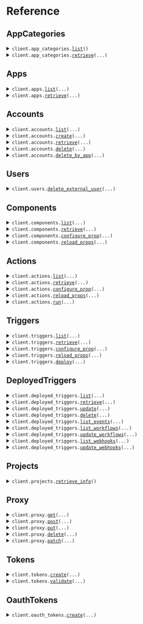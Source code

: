 # Reference
## AppCategories
<details><summary><code>client.app_categories.<a href="src/pipedream/app_categories/client.py">list</a>()</code></summary>
<dl>
<dd>

#### 🔌 Usage

<dl>
<dd>

<dl>
<dd>

```python
from pipedream import Pipedream

client = Pipedream(
    project_id="YOUR_PROJECT_ID",
    x_pd_environment="YOUR_X_PD_ENVIRONMENT",
    client_id="YOUR_CLIENT_ID",
    client_secret="YOUR_CLIENT_SECRET",
)
client.app_categories.list()

```
</dd>
</dl>
</dd>
</dl>

#### ⚙️ Parameters

<dl>
<dd>

<dl>
<dd>

**request_options:** `typing.Optional[RequestOptions]` — Request-specific configuration.
    
</dd>
</dl>
</dd>
</dl>


</dd>
</dl>
</details>

<details><summary><code>client.app_categories.<a href="src/pipedream/app_categories/client.py">retrieve</a>(...)</code></summary>
<dl>
<dd>

#### 🔌 Usage

<dl>
<dd>

<dl>
<dd>

```python
from pipedream import Pipedream

client = Pipedream(
    project_id="YOUR_PROJECT_ID",
    x_pd_environment="YOUR_X_PD_ENVIRONMENT",
    client_id="YOUR_CLIENT_ID",
    client_secret="YOUR_CLIENT_SECRET",
)
client.app_categories.retrieve(
    id="id",
)

```
</dd>
</dl>
</dd>
</dl>

#### ⚙️ Parameters

<dl>
<dd>

<dl>
<dd>

**id:** `str` — The ID of the app category to retrieve
    
</dd>
</dl>

<dl>
<dd>

**request_options:** `typing.Optional[RequestOptions]` — Request-specific configuration.
    
</dd>
</dl>
</dd>
</dl>


</dd>
</dl>
</details>

## Apps
<details><summary><code>client.apps.<a href="src/pipedream/apps/client.py">list</a>(...)</code></summary>
<dl>
<dd>

#### 🔌 Usage

<dl>
<dd>

<dl>
<dd>

```python
from pipedream import Pipedream

client = Pipedream(
    project_id="YOUR_PROJECT_ID",
    x_pd_environment="YOUR_X_PD_ENVIRONMENT",
    client_id="YOUR_CLIENT_ID",
    client_secret="YOUR_CLIENT_SECRET",
)
response = client.apps.list()
for item in response:
    yield item
# alternatively, you can paginate page-by-page
for page in response.iter_pages():
    yield page

```
</dd>
</dl>
</dd>
</dl>

#### ⚙️ Parameters

<dl>
<dd>

<dl>
<dd>

**after:** `typing.Optional[str]` — The cursor to start from for pagination
    
</dd>
</dl>

<dl>
<dd>

**before:** `typing.Optional[str]` — The cursor to end before for pagination
    
</dd>
</dl>

<dl>
<dd>

**limit:** `typing.Optional[int]` — The maximum number of results to return
    
</dd>
</dl>

<dl>
<dd>

**q:** `typing.Optional[str]` — A search query to filter the apps
    
</dd>
</dl>

<dl>
<dd>

**sort_key:** `typing.Optional[AppsListRequestSortKey]` — The key to sort the apps by
    
</dd>
</dl>

<dl>
<dd>

**sort_direction:** `typing.Optional[AppsListRequestSortDirection]` — The direction to sort the apps
    
</dd>
</dl>

<dl>
<dd>

**category_ids:** `typing.Optional[typing.Union[str, typing.Sequence[str]]]` — Only return apps in these categories
    
</dd>
</dl>

<dl>
<dd>

**request_options:** `typing.Optional[RequestOptions]` — Request-specific configuration.
    
</dd>
</dl>
</dd>
</dl>


</dd>
</dl>
</details>

<details><summary><code>client.apps.<a href="src/pipedream/apps/client.py">retrieve</a>(...)</code></summary>
<dl>
<dd>

#### 🔌 Usage

<dl>
<dd>

<dl>
<dd>

```python
from pipedream import Pipedream

client = Pipedream(
    project_id="YOUR_PROJECT_ID",
    x_pd_environment="YOUR_X_PD_ENVIRONMENT",
    client_id="YOUR_CLIENT_ID",
    client_secret="YOUR_CLIENT_SECRET",
)
client.apps.retrieve(
    app_id="app_id",
)

```
</dd>
</dl>
</dd>
</dl>

#### ⚙️ Parameters

<dl>
<dd>

<dl>
<dd>

**app_id:** `str` — The name slug or ID of the app (e.g., 'slack', 'github')
    
</dd>
</dl>

<dl>
<dd>

**request_options:** `typing.Optional[RequestOptions]` — Request-specific configuration.
    
</dd>
</dl>
</dd>
</dl>


</dd>
</dl>
</details>

## Accounts
<details><summary><code>client.accounts.<a href="src/pipedream/accounts/client.py">list</a>(...)</code></summary>
<dl>
<dd>

#### 🔌 Usage

<dl>
<dd>

<dl>
<dd>

```python
from pipedream import Pipedream

client = Pipedream(
    project_id="YOUR_PROJECT_ID",
    x_pd_environment="YOUR_X_PD_ENVIRONMENT",
    client_id="YOUR_CLIENT_ID",
    client_secret="YOUR_CLIENT_SECRET",
)
response = client.accounts.list()
for item in response:
    yield item
# alternatively, you can paginate page-by-page
for page in response.iter_pages():
    yield page

```
</dd>
</dl>
</dd>
</dl>

#### ⚙️ Parameters

<dl>
<dd>

<dl>
<dd>

**app_id:** `typing.Optional[str]` — The app slug or ID to filter accounts by.
    
</dd>
</dl>

<dl>
<dd>

**external_user_id:** `typing.Optional[str]` 
    
</dd>
</dl>

<dl>
<dd>

**oauth_app_id:** `typing.Optional[str]` — The OAuth app ID to filter by, if applicable
    
</dd>
</dl>

<dl>
<dd>

**after:** `typing.Optional[str]` — The cursor to start from for pagination
    
</dd>
</dl>

<dl>
<dd>

**before:** `typing.Optional[str]` — The cursor to end before for pagination
    
</dd>
</dl>

<dl>
<dd>

**limit:** `typing.Optional[int]` — The maximum number of results to return
    
</dd>
</dl>

<dl>
<dd>

**include_credentials:** `typing.Optional[bool]` — Whether to retrieve the account's credentials or not
    
</dd>
</dl>

<dl>
<dd>

**request_options:** `typing.Optional[RequestOptions]` — Request-specific configuration.
    
</dd>
</dl>
</dd>
</dl>


</dd>
</dl>
</details>

<details><summary><code>client.accounts.<a href="src/pipedream/accounts/client.py">create</a>(...)</code></summary>
<dl>
<dd>

#### 🔌 Usage

<dl>
<dd>

<dl>
<dd>

```python
from pipedream import Pipedream

client = Pipedream(
    project_id="YOUR_PROJECT_ID",
    x_pd_environment="YOUR_X_PD_ENVIRONMENT",
    client_id="YOUR_CLIENT_ID",
    client_secret="YOUR_CLIENT_SECRET",
)
client.accounts.create(
    app_slug="app_slug",
    cfmap_json="cfmap_json",
    connect_token="connect_token",
)

```
</dd>
</dl>
</dd>
</dl>

#### ⚙️ Parameters

<dl>
<dd>

<dl>
<dd>

**app_slug:** `str` — The app slug for the account
    
</dd>
</dl>

<dl>
<dd>

**cfmap_json:** `str` — JSON string containing the custom fields mapping
    
</dd>
</dl>

<dl>
<dd>

**connect_token:** `str` — The connect token for authentication
    
</dd>
</dl>

<dl>
<dd>

**app_id:** `typing.Optional[str]` — The app slug or ID to filter accounts by.
    
</dd>
</dl>

<dl>
<dd>

**external_user_id:** `typing.Optional[str]` 
    
</dd>
</dl>

<dl>
<dd>

**oauth_app_id:** `typing.Optional[str]` — The OAuth app ID to filter by, if applicable
    
</dd>
</dl>

<dl>
<dd>

**name:** `typing.Optional[str]` — Optional name for the account
    
</dd>
</dl>

<dl>
<dd>

**request_options:** `typing.Optional[RequestOptions]` — Request-specific configuration.
    
</dd>
</dl>
</dd>
</dl>


</dd>
</dl>
</details>

<details><summary><code>client.accounts.<a href="src/pipedream/accounts/client.py">retrieve</a>(...)</code></summary>
<dl>
<dd>

#### 🔌 Usage

<dl>
<dd>

<dl>
<dd>

```python
from pipedream import Pipedream

client = Pipedream(
    project_id="YOUR_PROJECT_ID",
    x_pd_environment="YOUR_X_PD_ENVIRONMENT",
    client_id="YOUR_CLIENT_ID",
    client_secret="YOUR_CLIENT_SECRET",
)
client.accounts.retrieve(
    account_id="account_id",
)

```
</dd>
</dl>
</dd>
</dl>

#### ⚙️ Parameters

<dl>
<dd>

<dl>
<dd>

**account_id:** `str` 
    
</dd>
</dl>

<dl>
<dd>

**include_credentials:** `typing.Optional[bool]` — Whether to retrieve the account's credentials or not
    
</dd>
</dl>

<dl>
<dd>

**request_options:** `typing.Optional[RequestOptions]` — Request-specific configuration.
    
</dd>
</dl>
</dd>
</dl>


</dd>
</dl>
</details>

<details><summary><code>client.accounts.<a href="src/pipedream/accounts/client.py">delete</a>(...)</code></summary>
<dl>
<dd>

#### 🔌 Usage

<dl>
<dd>

<dl>
<dd>

```python
from pipedream import Pipedream

client = Pipedream(
    project_id="YOUR_PROJECT_ID",
    x_pd_environment="YOUR_X_PD_ENVIRONMENT",
    client_id="YOUR_CLIENT_ID",
    client_secret="YOUR_CLIENT_SECRET",
)
client.accounts.delete(
    account_id="account_id",
)

```
</dd>
</dl>
</dd>
</dl>

#### ⚙️ Parameters

<dl>
<dd>

<dl>
<dd>

**account_id:** `str` 
    
</dd>
</dl>

<dl>
<dd>

**request_options:** `typing.Optional[RequestOptions]` — Request-specific configuration.
    
</dd>
</dl>
</dd>
</dl>


</dd>
</dl>
</details>

<details><summary><code>client.accounts.<a href="src/pipedream/accounts/client.py">delete_by_app</a>(...)</code></summary>
<dl>
<dd>

#### 🔌 Usage

<dl>
<dd>

<dl>
<dd>

```python
from pipedream import Pipedream

client = Pipedream(
    project_id="YOUR_PROJECT_ID",
    x_pd_environment="YOUR_X_PD_ENVIRONMENT",
    client_id="YOUR_CLIENT_ID",
    client_secret="YOUR_CLIENT_SECRET",
)
client.accounts.delete_by_app(
    app_id="app_id",
)

```
</dd>
</dl>
</dd>
</dl>

#### ⚙️ Parameters

<dl>
<dd>

<dl>
<dd>

**app_id:** `str` 
    
</dd>
</dl>

<dl>
<dd>

**request_options:** `typing.Optional[RequestOptions]` — Request-specific configuration.
    
</dd>
</dl>
</dd>
</dl>


</dd>
</dl>
</details>

## Users
<details><summary><code>client.users.<a href="src/pipedream/users/client.py">delete_external_user</a>(...)</code></summary>
<dl>
<dd>

#### 🔌 Usage

<dl>
<dd>

<dl>
<dd>

```python
from pipedream import Pipedream

client = Pipedream(
    project_id="YOUR_PROJECT_ID",
    x_pd_environment="YOUR_X_PD_ENVIRONMENT",
    client_id="YOUR_CLIENT_ID",
    client_secret="YOUR_CLIENT_SECRET",
)
client.users.delete_external_user(
    external_user_id="external_user_id",
)

```
</dd>
</dl>
</dd>
</dl>

#### ⚙️ Parameters

<dl>
<dd>

<dl>
<dd>

**external_user_id:** `str` 
    
</dd>
</dl>

<dl>
<dd>

**request_options:** `typing.Optional[RequestOptions]` — Request-specific configuration.
    
</dd>
</dl>
</dd>
</dl>


</dd>
</dl>
</details>

## Components
<details><summary><code>client.components.<a href="src/pipedream/components/client.py">list</a>(...)</code></summary>
<dl>
<dd>

#### 🔌 Usage

<dl>
<dd>

<dl>
<dd>

```python
from pipedream import Pipedream

client = Pipedream(
    project_id="YOUR_PROJECT_ID",
    x_pd_environment="YOUR_X_PD_ENVIRONMENT",
    client_id="YOUR_CLIENT_ID",
    client_secret="YOUR_CLIENT_SECRET",
)
response = client.components.list()
for item in response:
    yield item
# alternatively, you can paginate page-by-page
for page in response.iter_pages():
    yield page

```
</dd>
</dl>
</dd>
</dl>

#### ⚙️ Parameters

<dl>
<dd>

<dl>
<dd>

**after:** `typing.Optional[str]` — The cursor to start from for pagination
    
</dd>
</dl>

<dl>
<dd>

**before:** `typing.Optional[str]` — The cursor to end before for pagination
    
</dd>
</dl>

<dl>
<dd>

**limit:** `typing.Optional[int]` — The maximum number of results to return
    
</dd>
</dl>

<dl>
<dd>

**q:** `typing.Optional[str]` — A search query to filter the components
    
</dd>
</dl>

<dl>
<dd>

**app:** `typing.Optional[str]` — The ID or name slug of the app to filter the components
    
</dd>
</dl>

<dl>
<dd>

**request_options:** `typing.Optional[RequestOptions]` — Request-specific configuration.
    
</dd>
</dl>
</dd>
</dl>


</dd>
</dl>
</details>

<details><summary><code>client.components.<a href="src/pipedream/components/client.py">retrieve</a>(...)</code></summary>
<dl>
<dd>

#### 🔌 Usage

<dl>
<dd>

<dl>
<dd>

```python
from pipedream import Pipedream

client = Pipedream(
    project_id="YOUR_PROJECT_ID",
    x_pd_environment="YOUR_X_PD_ENVIRONMENT",
    client_id="YOUR_CLIENT_ID",
    client_secret="YOUR_CLIENT_SECRET",
)
client.components.retrieve(
    component_id="component_id",
)

```
</dd>
</dl>
</dd>
</dl>

#### ⚙️ Parameters

<dl>
<dd>

<dl>
<dd>

**component_id:** `str` — The key that uniquely identifies the component (e.g., 'slack-send-message')
    
</dd>
</dl>

<dl>
<dd>

**request_options:** `typing.Optional[RequestOptions]` — Request-specific configuration.
    
</dd>
</dl>
</dd>
</dl>


</dd>
</dl>
</details>

<details><summary><code>client.components.<a href="src/pipedream/components/client.py">configure_prop</a>(...)</code></summary>
<dl>
<dd>

#### 🔌 Usage

<dl>
<dd>

<dl>
<dd>

```python
from pipedream import Pipedream

client = Pipedream(
    project_id="YOUR_PROJECT_ID",
    x_pd_environment="YOUR_X_PD_ENVIRONMENT",
    client_id="YOUR_CLIENT_ID",
    client_secret="YOUR_CLIENT_SECRET",
)
client.components.configure_prop(
    id="id",
    external_user_id="external_user_id",
    prop_name="prop_name",
)

```
</dd>
</dl>
</dd>
</dl>

#### ⚙️ Parameters

<dl>
<dd>

<dl>
<dd>

**id:** `str` — The component ID
    
</dd>
</dl>

<dl>
<dd>

**external_user_id:** `str` — The external user ID
    
</dd>
</dl>

<dl>
<dd>

**prop_name:** `str` — The name of the prop to configure
    
</dd>
</dl>

<dl>
<dd>

**async_handle:** `typing.Optional[str]` 
    
</dd>
</dl>

<dl>
<dd>

**blocking:** `typing.Optional[bool]` — Whether this operation should block until completion
    
</dd>
</dl>

<dl>
<dd>

**configured_props:** `typing.Optional[typing.Dict[str, typing.Optional[typing.Any]]]` — The configured properties for the component
    
</dd>
</dl>

<dl>
<dd>

**dynamic_props_id:** `typing.Optional[str]` — The ID for dynamic props
    
</dd>
</dl>

<dl>
<dd>

**configure_prop_opts_async_handle:** `typing.Optional[str]` — Handle for async operations
    
</dd>
</dl>

<dl>
<dd>

**page:** `typing.Optional[float]` — Page number for paginated results
    
</dd>
</dl>

<dl>
<dd>

**prev_context:** `typing.Optional[typing.Dict[str, typing.Optional[typing.Any]]]` — Previous context for pagination
    
</dd>
</dl>

<dl>
<dd>

**query:** `typing.Optional[str]` — Search query for filtering options
    
</dd>
</dl>

<dl>
<dd>

**request_options:** `typing.Optional[RequestOptions]` — Request-specific configuration.
    
</dd>
</dl>
</dd>
</dl>


</dd>
</dl>
</details>

<details><summary><code>client.components.<a href="src/pipedream/components/client.py">reload_props</a>(...)</code></summary>
<dl>
<dd>

#### 🔌 Usage

<dl>
<dd>

<dl>
<dd>

```python
from pipedream import Pipedream

client = Pipedream(
    project_id="YOUR_PROJECT_ID",
    x_pd_environment="YOUR_X_PD_ENVIRONMENT",
    client_id="YOUR_CLIENT_ID",
    client_secret="YOUR_CLIENT_SECRET",
)
client.components.reload_props(
    id="id",
    external_user_id="external_user_id",
)

```
</dd>
</dl>
</dd>
</dl>

#### ⚙️ Parameters

<dl>
<dd>

<dl>
<dd>

**id:** `str` — The component ID
    
</dd>
</dl>

<dl>
<dd>

**external_user_id:** `str` — The external user ID
    
</dd>
</dl>

<dl>
<dd>

**async_handle:** `typing.Optional[str]` 
    
</dd>
</dl>

<dl>
<dd>

**blocking:** `typing.Optional[bool]` — Whether this operation should block until completion
    
</dd>
</dl>

<dl>
<dd>

**configured_props:** `typing.Optional[typing.Dict[str, typing.Optional[typing.Any]]]` — The configured properties for the component
    
</dd>
</dl>

<dl>
<dd>

**dynamic_props_id:** `typing.Optional[str]` — The ID for dynamic props
    
</dd>
</dl>

<dl>
<dd>

**reload_props_opts_async_handle:** `typing.Optional[str]` — Handle for async operations
    
</dd>
</dl>

<dl>
<dd>

**request_options:** `typing.Optional[RequestOptions]` — Request-specific configuration.
    
</dd>
</dl>
</dd>
</dl>


</dd>
</dl>
</details>

## Actions
<details><summary><code>client.actions.<a href="src/pipedream/actions/client.py">list</a>(...)</code></summary>
<dl>
<dd>

#### 🔌 Usage

<dl>
<dd>

<dl>
<dd>

```python
from pipedream import Pipedream

client = Pipedream(
    project_id="YOUR_PROJECT_ID",
    x_pd_environment="YOUR_X_PD_ENVIRONMENT",
    client_id="YOUR_CLIENT_ID",
    client_secret="YOUR_CLIENT_SECRET",
)
response = client.actions.list()
for item in response:
    yield item
# alternatively, you can paginate page-by-page
for page in response.iter_pages():
    yield page

```
</dd>
</dl>
</dd>
</dl>

#### ⚙️ Parameters

<dl>
<dd>

<dl>
<dd>

**after:** `typing.Optional[str]` — The cursor to start from for pagination
    
</dd>
</dl>

<dl>
<dd>

**before:** `typing.Optional[str]` — The cursor to end before for pagination
    
</dd>
</dl>

<dl>
<dd>

**limit:** `typing.Optional[int]` — The maximum number of results to return
    
</dd>
</dl>

<dl>
<dd>

**q:** `typing.Optional[str]` — A search query to filter the actions
    
</dd>
</dl>

<dl>
<dd>

**app:** `typing.Optional[str]` — The ID or name slug of the app to filter the actions
    
</dd>
</dl>

<dl>
<dd>

**request_options:** `typing.Optional[RequestOptions]` — Request-specific configuration.
    
</dd>
</dl>
</dd>
</dl>


</dd>
</dl>
</details>

<details><summary><code>client.actions.<a href="src/pipedream/actions/client.py">retrieve</a>(...)</code></summary>
<dl>
<dd>

#### 🔌 Usage

<dl>
<dd>

<dl>
<dd>

```python
from pipedream import Pipedream

client = Pipedream(
    project_id="YOUR_PROJECT_ID",
    x_pd_environment="YOUR_X_PD_ENVIRONMENT",
    client_id="YOUR_CLIENT_ID",
    client_secret="YOUR_CLIENT_SECRET",
)
client.actions.retrieve(
    component_id="component_id",
)

```
</dd>
</dl>
</dd>
</dl>

#### ⚙️ Parameters

<dl>
<dd>

<dl>
<dd>

**component_id:** `str` — The key that uniquely identifies the component (e.g., 'slack-send-message')
    
</dd>
</dl>

<dl>
<dd>

**request_options:** `typing.Optional[RequestOptions]` — Request-specific configuration.
    
</dd>
</dl>
</dd>
</dl>


</dd>
</dl>
</details>

<details><summary><code>client.actions.<a href="src/pipedream/actions/client.py">configure_prop</a>(...)</code></summary>
<dl>
<dd>

#### 🔌 Usage

<dl>
<dd>

<dl>
<dd>

```python
from pipedream import Pipedream

client = Pipedream(
    project_id="YOUR_PROJECT_ID",
    x_pd_environment="YOUR_X_PD_ENVIRONMENT",
    client_id="YOUR_CLIENT_ID",
    client_secret="YOUR_CLIENT_SECRET",
)
client.actions.configure_prop(
    id="id",
    external_user_id="external_user_id",
    prop_name="prop_name",
)

```
</dd>
</dl>
</dd>
</dl>

#### ⚙️ Parameters

<dl>
<dd>

<dl>
<dd>

**id:** `str` — The component ID
    
</dd>
</dl>

<dl>
<dd>

**external_user_id:** `str` — The external user ID
    
</dd>
</dl>

<dl>
<dd>

**prop_name:** `str` — The name of the prop to configure
    
</dd>
</dl>

<dl>
<dd>

**async_handle:** `typing.Optional[str]` 
    
</dd>
</dl>

<dl>
<dd>

**blocking:** `typing.Optional[bool]` — Whether this operation should block until completion
    
</dd>
</dl>

<dl>
<dd>

**configured_props:** `typing.Optional[typing.Dict[str, typing.Optional[typing.Any]]]` — The configured properties for the component
    
</dd>
</dl>

<dl>
<dd>

**dynamic_props_id:** `typing.Optional[str]` — The ID for dynamic props
    
</dd>
</dl>

<dl>
<dd>

**configure_prop_opts_async_handle:** `typing.Optional[str]` — Handle for async operations
    
</dd>
</dl>

<dl>
<dd>

**page:** `typing.Optional[float]` — Page number for paginated results
    
</dd>
</dl>

<dl>
<dd>

**prev_context:** `typing.Optional[typing.Dict[str, typing.Optional[typing.Any]]]` — Previous context for pagination
    
</dd>
</dl>

<dl>
<dd>

**query:** `typing.Optional[str]` — Search query for filtering options
    
</dd>
</dl>

<dl>
<dd>

**request_options:** `typing.Optional[RequestOptions]` — Request-specific configuration.
    
</dd>
</dl>
</dd>
</dl>


</dd>
</dl>
</details>

<details><summary><code>client.actions.<a href="src/pipedream/actions/client.py">reload_props</a>(...)</code></summary>
<dl>
<dd>

#### 🔌 Usage

<dl>
<dd>

<dl>
<dd>

```python
from pipedream import Pipedream

client = Pipedream(
    project_id="YOUR_PROJECT_ID",
    x_pd_environment="YOUR_X_PD_ENVIRONMENT",
    client_id="YOUR_CLIENT_ID",
    client_secret="YOUR_CLIENT_SECRET",
)
client.actions.reload_props(
    id="id",
    external_user_id="external_user_id",
)

```
</dd>
</dl>
</dd>
</dl>

#### ⚙️ Parameters

<dl>
<dd>

<dl>
<dd>

**id:** `str` — The component ID
    
</dd>
</dl>

<dl>
<dd>

**external_user_id:** `str` — The external user ID
    
</dd>
</dl>

<dl>
<dd>

**async_handle:** `typing.Optional[str]` 
    
</dd>
</dl>

<dl>
<dd>

**blocking:** `typing.Optional[bool]` — Whether this operation should block until completion
    
</dd>
</dl>

<dl>
<dd>

**configured_props:** `typing.Optional[typing.Dict[str, typing.Optional[typing.Any]]]` — The configured properties for the component
    
</dd>
</dl>

<dl>
<dd>

**dynamic_props_id:** `typing.Optional[str]` — The ID for dynamic props
    
</dd>
</dl>

<dl>
<dd>

**reload_props_opts_async_handle:** `typing.Optional[str]` — Handle for async operations
    
</dd>
</dl>

<dl>
<dd>

**request_options:** `typing.Optional[RequestOptions]` — Request-specific configuration.
    
</dd>
</dl>
</dd>
</dl>


</dd>
</dl>
</details>

<details><summary><code>client.actions.<a href="src/pipedream/actions/client.py">run</a>(...)</code></summary>
<dl>
<dd>

#### 🔌 Usage

<dl>
<dd>

<dl>
<dd>

```python
from pipedream import Pipedream

client = Pipedream(
    project_id="YOUR_PROJECT_ID",
    x_pd_environment="YOUR_X_PD_ENVIRONMENT",
    client_id="YOUR_CLIENT_ID",
    client_secret="YOUR_CLIENT_SECRET",
)
client.actions.run(
    id="id",
    external_user_id="external_user_id",
)

```
</dd>
</dl>
</dd>
</dl>

#### ⚙️ Parameters

<dl>
<dd>

<dl>
<dd>

**id:** `str` — The action component ID
    
</dd>
</dl>

<dl>
<dd>

**external_user_id:** `str` — The external user ID
    
</dd>
</dl>

<dl>
<dd>

**async_handle:** `typing.Optional[str]` 
    
</dd>
</dl>

<dl>
<dd>

**configured_props:** `typing.Optional[typing.Dict[str, typing.Optional[typing.Any]]]` — The configured properties for the action
    
</dd>
</dl>

<dl>
<dd>

**dynamic_props_id:** `typing.Optional[str]` — The ID for dynamic props
    
</dd>
</dl>

<dl>
<dd>

**request_options:** `typing.Optional[RequestOptions]` — Request-specific configuration.
    
</dd>
</dl>
</dd>
</dl>


</dd>
</dl>
</details>

## Triggers
<details><summary><code>client.triggers.<a href="src/pipedream/triggers/client.py">list</a>(...)</code></summary>
<dl>
<dd>

#### 🔌 Usage

<dl>
<dd>

<dl>
<dd>

```python
from pipedream import Pipedream

client = Pipedream(
    project_id="YOUR_PROJECT_ID",
    x_pd_environment="YOUR_X_PD_ENVIRONMENT",
    client_id="YOUR_CLIENT_ID",
    client_secret="YOUR_CLIENT_SECRET",
)
response = client.triggers.list()
for item in response:
    yield item
# alternatively, you can paginate page-by-page
for page in response.iter_pages():
    yield page

```
</dd>
</dl>
</dd>
</dl>

#### ⚙️ Parameters

<dl>
<dd>

<dl>
<dd>

**after:** `typing.Optional[str]` — The cursor to start from for pagination
    
</dd>
</dl>

<dl>
<dd>

**before:** `typing.Optional[str]` — The cursor to end before for pagination
    
</dd>
</dl>

<dl>
<dd>

**limit:** `typing.Optional[int]` — The maximum number of results to return
    
</dd>
</dl>

<dl>
<dd>

**q:** `typing.Optional[str]` — A search query to filter the triggers
    
</dd>
</dl>

<dl>
<dd>

**app:** `typing.Optional[str]` — The ID or name slug of the app to filter the triggers
    
</dd>
</dl>

<dl>
<dd>

**request_options:** `typing.Optional[RequestOptions]` — Request-specific configuration.
    
</dd>
</dl>
</dd>
</dl>


</dd>
</dl>
</details>

<details><summary><code>client.triggers.<a href="src/pipedream/triggers/client.py">retrieve</a>(...)</code></summary>
<dl>
<dd>

#### 🔌 Usage

<dl>
<dd>

<dl>
<dd>

```python
from pipedream import Pipedream

client = Pipedream(
    project_id="YOUR_PROJECT_ID",
    x_pd_environment="YOUR_X_PD_ENVIRONMENT",
    client_id="YOUR_CLIENT_ID",
    client_secret="YOUR_CLIENT_SECRET",
)
client.triggers.retrieve(
    component_id="component_id",
)

```
</dd>
</dl>
</dd>
</dl>

#### ⚙️ Parameters

<dl>
<dd>

<dl>
<dd>

**component_id:** `str` — The key that uniquely identifies the component (e.g., 'slack-send-message')
    
</dd>
</dl>

<dl>
<dd>

**request_options:** `typing.Optional[RequestOptions]` — Request-specific configuration.
    
</dd>
</dl>
</dd>
</dl>


</dd>
</dl>
</details>

<details><summary><code>client.triggers.<a href="src/pipedream/triggers/client.py">configure_prop</a>(...)</code></summary>
<dl>
<dd>

#### 🔌 Usage

<dl>
<dd>

<dl>
<dd>

```python
from pipedream import Pipedream

client = Pipedream(
    project_id="YOUR_PROJECT_ID",
    x_pd_environment="YOUR_X_PD_ENVIRONMENT",
    client_id="YOUR_CLIENT_ID",
    client_secret="YOUR_CLIENT_SECRET",
)
client.triggers.configure_prop(
    id="id",
    external_user_id="external_user_id",
    prop_name="prop_name",
)

```
</dd>
</dl>
</dd>
</dl>

#### ⚙️ Parameters

<dl>
<dd>

<dl>
<dd>

**id:** `str` — The component ID
    
</dd>
</dl>

<dl>
<dd>

**external_user_id:** `str` — The external user ID
    
</dd>
</dl>

<dl>
<dd>

**prop_name:** `str` — The name of the prop to configure
    
</dd>
</dl>

<dl>
<dd>

**async_handle:** `typing.Optional[str]` 
    
</dd>
</dl>

<dl>
<dd>

**blocking:** `typing.Optional[bool]` — Whether this operation should block until completion
    
</dd>
</dl>

<dl>
<dd>

**configured_props:** `typing.Optional[typing.Dict[str, typing.Optional[typing.Any]]]` — The configured properties for the component
    
</dd>
</dl>

<dl>
<dd>

**dynamic_props_id:** `typing.Optional[str]` — The ID for dynamic props
    
</dd>
</dl>

<dl>
<dd>

**configure_prop_opts_async_handle:** `typing.Optional[str]` — Handle for async operations
    
</dd>
</dl>

<dl>
<dd>

**page:** `typing.Optional[float]` — Page number for paginated results
    
</dd>
</dl>

<dl>
<dd>

**prev_context:** `typing.Optional[typing.Dict[str, typing.Optional[typing.Any]]]` — Previous context for pagination
    
</dd>
</dl>

<dl>
<dd>

**query:** `typing.Optional[str]` — Search query for filtering options
    
</dd>
</dl>

<dl>
<dd>

**request_options:** `typing.Optional[RequestOptions]` — Request-specific configuration.
    
</dd>
</dl>
</dd>
</dl>


</dd>
</dl>
</details>

<details><summary><code>client.triggers.<a href="src/pipedream/triggers/client.py">reload_props</a>(...)</code></summary>
<dl>
<dd>

#### 🔌 Usage

<dl>
<dd>

<dl>
<dd>

```python
from pipedream import Pipedream

client = Pipedream(
    project_id="YOUR_PROJECT_ID",
    x_pd_environment="YOUR_X_PD_ENVIRONMENT",
    client_id="YOUR_CLIENT_ID",
    client_secret="YOUR_CLIENT_SECRET",
)
client.triggers.reload_props(
    id="id",
    external_user_id="external_user_id",
)

```
</dd>
</dl>
</dd>
</dl>

#### ⚙️ Parameters

<dl>
<dd>

<dl>
<dd>

**id:** `str` — The component ID
    
</dd>
</dl>

<dl>
<dd>

**external_user_id:** `str` — The external user ID
    
</dd>
</dl>

<dl>
<dd>

**async_handle:** `typing.Optional[str]` 
    
</dd>
</dl>

<dl>
<dd>

**blocking:** `typing.Optional[bool]` — Whether this operation should block until completion
    
</dd>
</dl>

<dl>
<dd>

**configured_props:** `typing.Optional[typing.Dict[str, typing.Optional[typing.Any]]]` — The configured properties for the component
    
</dd>
</dl>

<dl>
<dd>

**dynamic_props_id:** `typing.Optional[str]` — The ID for dynamic props
    
</dd>
</dl>

<dl>
<dd>

**reload_props_opts_async_handle:** `typing.Optional[str]` — Handle for async operations
    
</dd>
</dl>

<dl>
<dd>

**request_options:** `typing.Optional[RequestOptions]` — Request-specific configuration.
    
</dd>
</dl>
</dd>
</dl>


</dd>
</dl>
</details>

<details><summary><code>client.triggers.<a href="src/pipedream/triggers/client.py">deploy</a>(...)</code></summary>
<dl>
<dd>

#### 🔌 Usage

<dl>
<dd>

<dl>
<dd>

```python
from pipedream import Pipedream

client = Pipedream(
    project_id="YOUR_PROJECT_ID",
    x_pd_environment="YOUR_X_PD_ENVIRONMENT",
    client_id="YOUR_CLIENT_ID",
    client_secret="YOUR_CLIENT_SECRET",
)
client.triggers.deploy(
    id="id",
    external_user_id="external_user_id",
)

```
</dd>
</dl>
</dd>
</dl>

#### ⚙️ Parameters

<dl>
<dd>

<dl>
<dd>

**id:** `str` — The trigger component ID
    
</dd>
</dl>

<dl>
<dd>

**external_user_id:** `str` — The external user ID
    
</dd>
</dl>

<dl>
<dd>

**configured_props:** `typing.Optional[typing.Dict[str, typing.Optional[typing.Any]]]` — The configured properties for the trigger
    
</dd>
</dl>

<dl>
<dd>

**dynamic_props_id:** `typing.Optional[str]` — The ID for dynamic props
    
</dd>
</dl>

<dl>
<dd>

**webhook_url:** `typing.Optional[str]` — Optional webhook URL to receive trigger events
    
</dd>
</dl>

<dl>
<dd>

**request_options:** `typing.Optional[RequestOptions]` — Request-specific configuration.
    
</dd>
</dl>
</dd>
</dl>


</dd>
</dl>
</details>

## DeployedTriggers
<details><summary><code>client.deployed_triggers.<a href="src/pipedream/deployed_triggers/client.py">list</a>(...)</code></summary>
<dl>
<dd>

#### 🔌 Usage

<dl>
<dd>

<dl>
<dd>

```python
from pipedream import Pipedream

client = Pipedream(
    project_id="YOUR_PROJECT_ID",
    x_pd_environment="YOUR_X_PD_ENVIRONMENT",
    client_id="YOUR_CLIENT_ID",
    client_secret="YOUR_CLIENT_SECRET",
)
response = client.deployed_triggers.list(
    external_user_id="external_user_id",
)
for item in response:
    yield item
# alternatively, you can paginate page-by-page
for page in response.iter_pages():
    yield page

```
</dd>
</dl>
</dd>
</dl>

#### ⚙️ Parameters

<dl>
<dd>

<dl>
<dd>

**external_user_id:** `str` — Your end user ID, for whom you deployed the trigger
    
</dd>
</dl>

<dl>
<dd>

**after:** `typing.Optional[str]` — The cursor to start from for pagination
    
</dd>
</dl>

<dl>
<dd>

**before:** `typing.Optional[str]` — The cursor to end before for pagination
    
</dd>
</dl>

<dl>
<dd>

**limit:** `typing.Optional[int]` — The maximum number of results to return
    
</dd>
</dl>

<dl>
<dd>

**request_options:** `typing.Optional[RequestOptions]` — Request-specific configuration.
    
</dd>
</dl>
</dd>
</dl>


</dd>
</dl>
</details>

<details><summary><code>client.deployed_triggers.<a href="src/pipedream/deployed_triggers/client.py">retrieve</a>(...)</code></summary>
<dl>
<dd>

#### 🔌 Usage

<dl>
<dd>

<dl>
<dd>

```python
from pipedream import Pipedream

client = Pipedream(
    project_id="YOUR_PROJECT_ID",
    x_pd_environment="YOUR_X_PD_ENVIRONMENT",
    client_id="YOUR_CLIENT_ID",
    client_secret="YOUR_CLIENT_SECRET",
)
client.deployed_triggers.retrieve(
    trigger_id="trigger_id",
    external_user_id="external_user_id",
)

```
</dd>
</dl>
</dd>
</dl>

#### ⚙️ Parameters

<dl>
<dd>

<dl>
<dd>

**trigger_id:** `str` 
    
</dd>
</dl>

<dl>
<dd>

**external_user_id:** `str` — Your end user ID, for whom you deployed the trigger
    
</dd>
</dl>

<dl>
<dd>

**request_options:** `typing.Optional[RequestOptions]` — Request-specific configuration.
    
</dd>
</dl>
</dd>
</dl>


</dd>
</dl>
</details>

<details><summary><code>client.deployed_triggers.<a href="src/pipedream/deployed_triggers/client.py">update</a>(...)</code></summary>
<dl>
<dd>

#### 🔌 Usage

<dl>
<dd>

<dl>
<dd>

```python
from pipedream import Pipedream

client = Pipedream(
    project_id="YOUR_PROJECT_ID",
    x_pd_environment="YOUR_X_PD_ENVIRONMENT",
    client_id="YOUR_CLIENT_ID",
    client_secret="YOUR_CLIENT_SECRET",
)
client.deployed_triggers.update(
    trigger_id="trigger_id",
    external_user_id="external_user_id",
)

```
</dd>
</dl>
</dd>
</dl>

#### ⚙️ Parameters

<dl>
<dd>

<dl>
<dd>

**trigger_id:** `str` 
    
</dd>
</dl>

<dl>
<dd>

**external_user_id:** `str` — The external user ID who owns the trigger
    
</dd>
</dl>

<dl>
<dd>

**active:** `typing.Optional[bool]` — Whether the trigger should be active
    
</dd>
</dl>

<dl>
<dd>

**configured_props:** `typing.Optional[typing.Dict[str, typing.Optional[typing.Any]]]` — The configured properties for the trigger
    
</dd>
</dl>

<dl>
<dd>

**name:** `typing.Optional[str]` — The name of the trigger
    
</dd>
</dl>

<dl>
<dd>

**request_options:** `typing.Optional[RequestOptions]` — Request-specific configuration.
    
</dd>
</dl>
</dd>
</dl>


</dd>
</dl>
</details>

<details><summary><code>client.deployed_triggers.<a href="src/pipedream/deployed_triggers/client.py">delete</a>(...)</code></summary>
<dl>
<dd>

#### 🔌 Usage

<dl>
<dd>

<dl>
<dd>

```python
from pipedream import Pipedream

client = Pipedream(
    project_id="YOUR_PROJECT_ID",
    x_pd_environment="YOUR_X_PD_ENVIRONMENT",
    client_id="YOUR_CLIENT_ID",
    client_secret="YOUR_CLIENT_SECRET",
)
client.deployed_triggers.delete(
    trigger_id="trigger_id",
    external_user_id="external_user_id",
)

```
</dd>
</dl>
</dd>
</dl>

#### ⚙️ Parameters

<dl>
<dd>

<dl>
<dd>

**trigger_id:** `str` 
    
</dd>
</dl>

<dl>
<dd>

**external_user_id:** `str` — The external user ID who owns the trigger
    
</dd>
</dl>

<dl>
<dd>

**ignore_hook_errors:** `typing.Optional[bool]` — Whether to ignore errors during deactivation hook
    
</dd>
</dl>

<dl>
<dd>

**request_options:** `typing.Optional[RequestOptions]` — Request-specific configuration.
    
</dd>
</dl>
</dd>
</dl>


</dd>
</dl>
</details>

<details><summary><code>client.deployed_triggers.<a href="src/pipedream/deployed_triggers/client.py">list_events</a>(...)</code></summary>
<dl>
<dd>

#### 🔌 Usage

<dl>
<dd>

<dl>
<dd>

```python
from pipedream import Pipedream

client = Pipedream(
    project_id="YOUR_PROJECT_ID",
    x_pd_environment="YOUR_X_PD_ENVIRONMENT",
    client_id="YOUR_CLIENT_ID",
    client_secret="YOUR_CLIENT_SECRET",
)
client.deployed_triggers.list_events(
    trigger_id="trigger_id",
    external_user_id="external_user_id",
)

```
</dd>
</dl>
</dd>
</dl>

#### ⚙️ Parameters

<dl>
<dd>

<dl>
<dd>

**trigger_id:** `str` 
    
</dd>
</dl>

<dl>
<dd>

**external_user_id:** `str` — Your end user ID, for whom you deployed the trigger
    
</dd>
</dl>

<dl>
<dd>

**n:** `typing.Optional[int]` — The number of events to retrieve (defaults to 20 if not provided)
    
</dd>
</dl>

<dl>
<dd>

**request_options:** `typing.Optional[RequestOptions]` — Request-specific configuration.
    
</dd>
</dl>
</dd>
</dl>


</dd>
</dl>
</details>

<details><summary><code>client.deployed_triggers.<a href="src/pipedream/deployed_triggers/client.py">list_workflows</a>(...)</code></summary>
<dl>
<dd>

#### 🔌 Usage

<dl>
<dd>

<dl>
<dd>

```python
from pipedream import Pipedream

client = Pipedream(
    project_id="YOUR_PROJECT_ID",
    x_pd_environment="YOUR_X_PD_ENVIRONMENT",
    client_id="YOUR_CLIENT_ID",
    client_secret="YOUR_CLIENT_SECRET",
)
client.deployed_triggers.list_workflows(
    trigger_id="trigger_id",
    external_user_id="external_user_id",
)

```
</dd>
</dl>
</dd>
</dl>

#### ⚙️ Parameters

<dl>
<dd>

<dl>
<dd>

**trigger_id:** `str` 
    
</dd>
</dl>

<dl>
<dd>

**external_user_id:** `str` — The external user ID who owns the trigger
    
</dd>
</dl>

<dl>
<dd>

**request_options:** `typing.Optional[RequestOptions]` — Request-specific configuration.
    
</dd>
</dl>
</dd>
</dl>


</dd>
</dl>
</details>

<details><summary><code>client.deployed_triggers.<a href="src/pipedream/deployed_triggers/client.py">update_workflows</a>(...)</code></summary>
<dl>
<dd>

#### 🔌 Usage

<dl>
<dd>

<dl>
<dd>

```python
from pipedream import Pipedream

client = Pipedream(
    project_id="YOUR_PROJECT_ID",
    x_pd_environment="YOUR_X_PD_ENVIRONMENT",
    client_id="YOUR_CLIENT_ID",
    client_secret="YOUR_CLIENT_SECRET",
)
client.deployed_triggers.update_workflows(
    trigger_id="trigger_id",
    external_user_id="external_user_id",
    workflow_ids=["workflow_ids"],
)

```
</dd>
</dl>
</dd>
</dl>

#### ⚙️ Parameters

<dl>
<dd>

<dl>
<dd>

**trigger_id:** `str` 
    
</dd>
</dl>

<dl>
<dd>

**external_user_id:** `str` — The external user ID who owns the trigger
    
</dd>
</dl>

<dl>
<dd>

**workflow_ids:** `typing.Sequence[str]` — Array of workflow IDs to set
    
</dd>
</dl>

<dl>
<dd>

**request_options:** `typing.Optional[RequestOptions]` — Request-specific configuration.
    
</dd>
</dl>
</dd>
</dl>


</dd>
</dl>
</details>

<details><summary><code>client.deployed_triggers.<a href="src/pipedream/deployed_triggers/client.py">list_webhooks</a>(...)</code></summary>
<dl>
<dd>

#### 🔌 Usage

<dl>
<dd>

<dl>
<dd>

```python
from pipedream import Pipedream

client = Pipedream(
    project_id="YOUR_PROJECT_ID",
    x_pd_environment="YOUR_X_PD_ENVIRONMENT",
    client_id="YOUR_CLIENT_ID",
    client_secret="YOUR_CLIENT_SECRET",
)
client.deployed_triggers.list_webhooks(
    trigger_id="trigger_id",
    external_user_id="external_user_id",
)

```
</dd>
</dl>
</dd>
</dl>

#### ⚙️ Parameters

<dl>
<dd>

<dl>
<dd>

**trigger_id:** `str` 
    
</dd>
</dl>

<dl>
<dd>

**external_user_id:** `str` — The external user ID who owns the trigger
    
</dd>
</dl>

<dl>
<dd>

**request_options:** `typing.Optional[RequestOptions]` — Request-specific configuration.
    
</dd>
</dl>
</dd>
</dl>


</dd>
</dl>
</details>

<details><summary><code>client.deployed_triggers.<a href="src/pipedream/deployed_triggers/client.py">update_webhooks</a>(...)</code></summary>
<dl>
<dd>

#### 🔌 Usage

<dl>
<dd>

<dl>
<dd>

```python
from pipedream import Pipedream

client = Pipedream(
    project_id="YOUR_PROJECT_ID",
    x_pd_environment="YOUR_X_PD_ENVIRONMENT",
    client_id="YOUR_CLIENT_ID",
    client_secret="YOUR_CLIENT_SECRET",
)
client.deployed_triggers.update_webhooks(
    trigger_id="trigger_id",
    external_user_id="external_user_id",
    webhook_urls=["webhook_urls"],
)

```
</dd>
</dl>
</dd>
</dl>

#### ⚙️ Parameters

<dl>
<dd>

<dl>
<dd>

**trigger_id:** `str` 
    
</dd>
</dl>

<dl>
<dd>

**external_user_id:** `str` — The external user ID who owns the trigger
    
</dd>
</dl>

<dl>
<dd>

**webhook_urls:** `typing.Sequence[str]` — Array of webhook URLs to set
    
</dd>
</dl>

<dl>
<dd>

**request_options:** `typing.Optional[RequestOptions]` — Request-specific configuration.
    
</dd>
</dl>
</dd>
</dl>


</dd>
</dl>
</details>

## Projects
<details><summary><code>client.projects.<a href="src/pipedream/projects/client.py">retrieve_info</a>()</code></summary>
<dl>
<dd>

#### 🔌 Usage

<dl>
<dd>

<dl>
<dd>

```python
from pipedream import Pipedream

client = Pipedream(
    project_id="YOUR_PROJECT_ID",
    x_pd_environment="YOUR_X_PD_ENVIRONMENT",
    client_id="YOUR_CLIENT_ID",
    client_secret="YOUR_CLIENT_SECRET",
)
client.projects.retrieve_info()

```
</dd>
</dl>
</dd>
</dl>

#### ⚙️ Parameters

<dl>
<dd>

<dl>
<dd>

**request_options:** `typing.Optional[RequestOptions]` — Request-specific configuration.
    
</dd>
</dl>
</dd>
</dl>


</dd>
</dl>
</details>

## Proxy
<details><summary><code>client.proxy.<a href="src/pipedream/proxy/client.py">get</a>(...)</code></summary>
<dl>
<dd>

#### 🔌 Usage

<dl>
<dd>

<dl>
<dd>

```python
from pipedream import Pipedream

client = Pipedream(
    project_id="YOUR_PROJECT_ID",
    x_pd_environment="YOUR_X_PD_ENVIRONMENT",
    client_id="YOUR_CLIENT_ID",
    client_secret="YOUR_CLIENT_SECRET",
)
client.proxy.get(
    url_64="url_64",
    external_user_id="external_user_id",
    account_id="account_id",
)

```
</dd>
</dl>
</dd>
</dl>

#### ⚙️ Parameters

<dl>
<dd>

<dl>
<dd>

**url_64:** `str` — Base64-encoded target URL
    
</dd>
</dl>

<dl>
<dd>

**external_user_id:** `str` — The external user ID for the proxy request
    
</dd>
</dl>

<dl>
<dd>

**account_id:** `str` — The account ID to use for authentication
    
</dd>
</dl>

<dl>
<dd>

**request_options:** `typing.Optional[RequestOptions]` — Request-specific configuration.
    
</dd>
</dl>
</dd>
</dl>


</dd>
</dl>
</details>

<details><summary><code>client.proxy.<a href="src/pipedream/proxy/client.py">post</a>(...)</code></summary>
<dl>
<dd>

#### 🔌 Usage

<dl>
<dd>

<dl>
<dd>

```python
from pipedream import Pipedream

client = Pipedream(
    project_id="YOUR_PROJECT_ID",
    x_pd_environment="YOUR_X_PD_ENVIRONMENT",
    client_id="YOUR_CLIENT_ID",
    client_secret="YOUR_CLIENT_SECRET",
)
client.proxy.post(
    url_64="url_64",
    external_user_id="external_user_id",
    account_id="account_id",
    request={"key": "value"},
)

```
</dd>
</dl>
</dd>
</dl>

#### ⚙️ Parameters

<dl>
<dd>

<dl>
<dd>

**url_64:** `str` — Base64-encoded target URL
    
</dd>
</dl>

<dl>
<dd>

**external_user_id:** `str` — The external user ID for the proxy request
    
</dd>
</dl>

<dl>
<dd>

**account_id:** `str` — The account ID to use for authentication
    
</dd>
</dl>

<dl>
<dd>

**request:** `typing.Dict[str, typing.Optional[typing.Any]]` 
    
</dd>
</dl>

<dl>
<dd>

**request_options:** `typing.Optional[RequestOptions]` — Request-specific configuration.
    
</dd>
</dl>
</dd>
</dl>


</dd>
</dl>
</details>

<details><summary><code>client.proxy.<a href="src/pipedream/proxy/client.py">put</a>(...)</code></summary>
<dl>
<dd>

#### 🔌 Usage

<dl>
<dd>

<dl>
<dd>

```python
from pipedream import Pipedream

client = Pipedream(
    project_id="YOUR_PROJECT_ID",
    x_pd_environment="YOUR_X_PD_ENVIRONMENT",
    client_id="YOUR_CLIENT_ID",
    client_secret="YOUR_CLIENT_SECRET",
)
client.proxy.put(
    url_64="url_64",
    external_user_id="external_user_id",
    account_id="account_id",
    request={"key": "value"},
)

```
</dd>
</dl>
</dd>
</dl>

#### ⚙️ Parameters

<dl>
<dd>

<dl>
<dd>

**url_64:** `str` — Base64-encoded target URL
    
</dd>
</dl>

<dl>
<dd>

**external_user_id:** `str` — The external user ID for the proxy request
    
</dd>
</dl>

<dl>
<dd>

**account_id:** `str` — The account ID to use for authentication
    
</dd>
</dl>

<dl>
<dd>

**request:** `typing.Dict[str, typing.Optional[typing.Any]]` 
    
</dd>
</dl>

<dl>
<dd>

**request_options:** `typing.Optional[RequestOptions]` — Request-specific configuration.
    
</dd>
</dl>
</dd>
</dl>


</dd>
</dl>
</details>

<details><summary><code>client.proxy.<a href="src/pipedream/proxy/client.py">delete</a>(...)</code></summary>
<dl>
<dd>

#### 🔌 Usage

<dl>
<dd>

<dl>
<dd>

```python
from pipedream import Pipedream

client = Pipedream(
    project_id="YOUR_PROJECT_ID",
    x_pd_environment="YOUR_X_PD_ENVIRONMENT",
    client_id="YOUR_CLIENT_ID",
    client_secret="YOUR_CLIENT_SECRET",
)
client.proxy.delete(
    url_64="url_64",
    external_user_id="external_user_id",
    account_id="account_id",
)

```
</dd>
</dl>
</dd>
</dl>

#### ⚙️ Parameters

<dl>
<dd>

<dl>
<dd>

**url_64:** `str` — Base64-encoded target URL
    
</dd>
</dl>

<dl>
<dd>

**external_user_id:** `str` — The external user ID for the proxy request
    
</dd>
</dl>

<dl>
<dd>

**account_id:** `str` — The account ID to use for authentication
    
</dd>
</dl>

<dl>
<dd>

**request_options:** `typing.Optional[RequestOptions]` — Request-specific configuration.
    
</dd>
</dl>
</dd>
</dl>


</dd>
</dl>
</details>

<details><summary><code>client.proxy.<a href="src/pipedream/proxy/client.py">patch</a>(...)</code></summary>
<dl>
<dd>

#### 🔌 Usage

<dl>
<dd>

<dl>
<dd>

```python
from pipedream import Pipedream

client = Pipedream(
    project_id="YOUR_PROJECT_ID",
    x_pd_environment="YOUR_X_PD_ENVIRONMENT",
    client_id="YOUR_CLIENT_ID",
    client_secret="YOUR_CLIENT_SECRET",
)
client.proxy.patch(
    url_64="url_64",
    external_user_id="external_user_id",
    account_id="account_id",
    request={"key": "value"},
)

```
</dd>
</dl>
</dd>
</dl>

#### ⚙️ Parameters

<dl>
<dd>

<dl>
<dd>

**url_64:** `str` — Base64-encoded target URL
    
</dd>
</dl>

<dl>
<dd>

**external_user_id:** `str` — The external user ID for the proxy request
    
</dd>
</dl>

<dl>
<dd>

**account_id:** `str` — The account ID to use for authentication
    
</dd>
</dl>

<dl>
<dd>

**request:** `typing.Dict[str, typing.Optional[typing.Any]]` 
    
</dd>
</dl>

<dl>
<dd>

**request_options:** `typing.Optional[RequestOptions]` — Request-specific configuration.
    
</dd>
</dl>
</dd>
</dl>


</dd>
</dl>
</details>

## Tokens
<details><summary><code>client.tokens.<a href="src/pipedream/tokens/client.py">create</a>(...)</code></summary>
<dl>
<dd>

#### 🔌 Usage

<dl>
<dd>

<dl>
<dd>

```python
from pipedream import Pipedream

client = Pipedream(
    project_id="YOUR_PROJECT_ID",
    x_pd_environment="YOUR_X_PD_ENVIRONMENT",
    client_id="YOUR_CLIENT_ID",
    client_secret="YOUR_CLIENT_SECRET",
)
client.tokens.create(
    external_user_id="external_user_id",
    project_id="project_id",
)

```
</dd>
</dl>
</dd>
</dl>

#### ⚙️ Parameters

<dl>
<dd>

<dl>
<dd>

**external_user_id:** `str` — Your end user ID, for whom you're creating the token
    
</dd>
</dl>

<dl>
<dd>

**project_id:** `str` — The ID of the project
    
</dd>
</dl>

<dl>
<dd>

**allowed_origins:** `typing.Optional[typing.Sequence[str]]` — List of allowed origins for CORS
    
</dd>
</dl>

<dl>
<dd>

**error_redirect_uri:** `typing.Optional[str]` — URI to redirect to on error
    
</dd>
</dl>

<dl>
<dd>

**success_redirect_uri:** `typing.Optional[str]` — URI to redirect to on success
    
</dd>
</dl>

<dl>
<dd>

**webhook_uri:** `typing.Optional[str]` — Webhook URI for notifications
    
</dd>
</dl>

<dl>
<dd>

**request_options:** `typing.Optional[RequestOptions]` — Request-specific configuration.
    
</dd>
</dl>
</dd>
</dl>


</dd>
</dl>
</details>

<details><summary><code>client.tokens.<a href="src/pipedream/tokens/client.py">validate</a>(...)</code></summary>
<dl>
<dd>

#### 🔌 Usage

<dl>
<dd>

<dl>
<dd>

```python
from pipedream import Pipedream

client = Pipedream(
    project_id="YOUR_PROJECT_ID",
    x_pd_environment="YOUR_X_PD_ENVIRONMENT",
    client_id="YOUR_CLIENT_ID",
    client_secret="YOUR_CLIENT_SECRET",
)
client.tokens.validate(
    ctok="ctok",
)

```
</dd>
</dl>
</dd>
</dl>

#### ⚙️ Parameters

<dl>
<dd>

<dl>
<dd>

**ctok:** `str` 
    
</dd>
</dl>

<dl>
<dd>

**params:** `typing.Optional[ValidateTokenParams]` 
    
</dd>
</dl>

<dl>
<dd>

**request_options:** `typing.Optional[RequestOptions]` — Request-specific configuration.
    
</dd>
</dl>
</dd>
</dl>


</dd>
</dl>
</details>

## OauthTokens
<details><summary><code>client.oauth_tokens.<a href="src/pipedream/oauth_tokens/client.py">create</a>(...)</code></summary>
<dl>
<dd>

#### 🔌 Usage

<dl>
<dd>

<dl>
<dd>

```python
from pipedream import Pipedream

client = Pipedream(
    project_id="YOUR_PROJECT_ID",
    x_pd_environment="YOUR_X_PD_ENVIRONMENT",
    client_id="YOUR_CLIENT_ID",
    client_secret="YOUR_CLIENT_SECRET",
)
client.oauth_tokens.create(
    client_id="client_id",
    client_secret="client_secret",
)

```
</dd>
</dl>
</dd>
</dl>

#### ⚙️ Parameters

<dl>
<dd>

<dl>
<dd>

**client_id:** `str` 
    
</dd>
</dl>

<dl>
<dd>

**client_secret:** `str` 
    
</dd>
</dl>

<dl>
<dd>

**request_options:** `typing.Optional[RequestOptions]` — Request-specific configuration.
    
</dd>
</dl>
</dd>
</dl>


</dd>
</dl>
</details>

